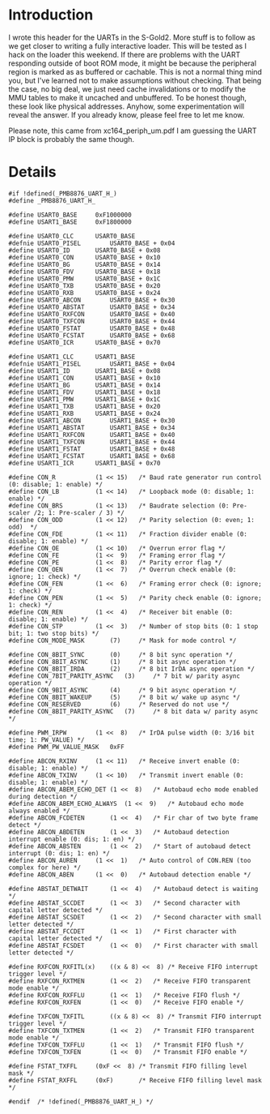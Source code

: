 # Introduction #

I wrote this header for the UARTs in the S-Gold2.  More stuff is to follow as we get closer to writing a fully interactive loader.  This will be tested as I hack on the loader this weekend.  If there are problems with the UART responding outside of boot ROM mode, it might be because the peripheral region is marked as as buffered or cachable.  This is not a normal thing mind you, but I've learned not to make assumptions without checking.  That being the case, no big deal, we just need cache invalidations or to modify the MMU tables to make it uncached and unbuffered.  To be honest though, these look like physical addresses.  Anyhow, some experimentation will reveal the answer.  If you already know, please feel free to let me know.

Please note, this came from xc164\_periph\_um.pdf  I am guessing the UART IP block is probably the same though.

# Details #

```
#if !defined(_PMB8876_UART_H_)
#define _PMB8876_UART_H_

#define USART0_BASE		0xF1000000
#define USART1_BASE		0xF1800000

#define USART0_CLC		USART0_BASE
#defnie USART0_PISEL		USART0_BASE + 0x04
#define USART0_ID		USART0_BASE + 0x08
#define USART0_CON		USART0_BASE + 0x10
#define USART0_BG		USART0_BASE + 0x14
#define USART0_FDV		USART0_BASE + 0x18
#define USART0_PMW		USART0_BASE + 0x1C
#define USART0_TXB		USART0_BASE + 0x20
#define USART0_RXB		USART0_BASE + 0x24
#define USART0_ABCON		USART0_BASE + 0x30
#define USART0_ABSTAT		USART0_BASE + 0x34
#define USART0_RXFCON		USART0_BASE + 0x40
#define USART0_TXFCON		USART0_BASE + 0x44
#define USART0_FSTAT		USART0_BASE + 0x48
#define USART0_FCSTAT		USART0_BASE + 0x68
#define	USART0_ICR		USART0_BASE + 0x70

#define USART1_CLC		USART1_BASE
#defnie USART1_PISEL		USART1_BASE + 0x04
#define USART1_ID		USART1_BASE + 0x08
#define USART1_CON		USART1_BASE + 0x10
#define USART1_BG		USART1_BASE + 0x14
#define USART1_FDV		USART1_BASE + 0x18
#define USART1_PMW		USART1_BASE + 0x1C
#define USART1_TXB		USART1_BASE + 0x20
#define USART1_RXB		USART1_BASE + 0x24
#define USART1_ABCON		USART1_BASE + 0x30
#define USART1_ABSTAT		USART1_BASE + 0x34
#define USART1_RXFCON		USART1_BASE + 0x40
#define USART1_TXFCON		USART1_BASE + 0x44
#define USART1_FSTAT		USART1_BASE + 0x48
#define USART1_FCSTAT		USART1_BASE + 0x68
#define	USART1_ICR		USART1_BASE + 0x70

#define	CON_R			(1 << 15)	/* Baud rate generator run control (0: disable; 1: enable) */
#define CON_LB			(1 << 14)	/* Loopback mode (0: disable; 1: enable) */
#define CON_BRS			(1 << 13)	/* Baudrate selection (0: Pre-scaler /2; 1: Pre-scaler / 3) */
#define CON_ODD			(1 << 12)	/* Parity selection (0: even; 1: odd)  */
#define	CON_FDE			(1 << 11)	/* Fraction divider enable (0: disable; 1: enable) */
#define CON_OE			(1 << 10)	/* Overrun error flag */
#define CON_FE			(1 <<  9)	/* Framing error flag */
#define CON_PE			(1 <<  8)	/* Parity error flag */
#define CON_OEN			(1 <<  7)	/* Overrun check enable (0: ignore; 1: check) */
#define CON_FEN			(1 <<  6)	/* Framing error check (0: ignore; 1: check) */
#define CON_PEN			(1 <<  5)	/* Parity check enable (0: ignore; 1: check) */
#define CON_REN			(1 <<  4)	/* Receiver bit enable (0: disable; 1: enable) */
#define CON_STP			(1 <<  3)	/* Number of stop bits (0: 1 stop bit; 1: two stop bits) */
#define CON_MODE_MASK		(7)		/* Mask for mode control */

#define CON_8BIT_SYNC		(0)		/* 8 bit sync operation */
#define CON_8BIT_ASYNC		(1)		/* 8 bit async operation */
#define CON_8BIT_IRDA		(2)		/* 8 bit IrDA async operation */
#define CON_7BIT_PARITY_ASYNC	(3)		/* 7 bit w/ parity async operation */
#define CON_9BIT_ASYNC		(4)		/* 9 bit async operation */
#define CON_8BIT_WAKEUP		(5)		/* 8 bit w/ wake up async */
#define CON_RESERVED		(6)		/* Reserved do not use */
#define CON_8BIT_PARITY_ASYNC	(7)		/* 8 bit data w/ parity async */

#define PWM_IRPW		(1 <<  8)	/* IrDA pulse width (0: 3/16 bit time; 1: PW_VALUE) */
#define PWM_PW_VALUE_MASK	0xFF

#define ABCON_RXINV		(1 << 11)	/* Receive invert enable (0: disable; 1: enable) */
#define ABCON_TXINV		(1 << 10)	/* Transmit invert enable (0: disable; 1: enable) */
#define ABCON_ABEM_ECHO_DET	(1 <<  8)	/* Autobaud echo mode enabled during detection */
#define ABCON_ABEM_ECHO_ALWAYS	(1 <<  9)	/* Autobaud echo mode always enabled */
#define ABCON_FCDETEN		(1 <<  4)	/* Fir char of two byte frame detect */
#define ABCON_ABDETEN		(1 <<  3)	/* Autobaud detection interrupt enable (0: dis; 1: en) */
#define ABCON_ABSTEN		(1 <<  2)	/* Start of autobaud detect interrupt (0: dis; 1: en) */
#define ABCON_AUREN		(1 <<  1)	/* Auto control of CON.REN (too complex for here) */
#define ABCON_ABEN		(1 <<  0)	/* Autobaud detection enable */

#define ABSTAT_DETWAIT		(1 <<  4)	/* Autobaud detect is waiting */
#define ABSTAT_SCCDET		(1 <<  3)	/* Second character with capital letter detected */
#define ABSTAT_SCSDET		(1 <<  2)	/* Second character with small letter detected */
#define ABSTAT_FCCDET		(1 <<  1)	/* First character with capital letter detected */
#define ABSTAT_FCSDET		(1 <<  0)	/* First character with small letter detected */

#define RXFCON_RXFITL(x)	((x & 8) <<  8)	/* Receive FIFO interrupt trigger level */
#define RXFCON_RXTMEN		(1 <<  2)	/* Receive FIFO transparent mode enable */
#define RXFCON_RXFFLU		(1 <<  1)	/* Receive FIFO flush */
#define RXFCON_RXFEN		(1 <<  0)	/* Receive FIFO enable */

#define TXFCON_TXFITL		((x & 8) <<  8)	/* Transmit FIFO interrupt trigger level */
#define TXFCON_TXTMEN		(1 <<  2)	/* Transmit FIFO transparent mode enable */
#define TXFCON_TXFFLU		(1 <<  1)	/* Transmit FIFO flush */
#define TXFCON_TXFEN		(1 <<  0)	/* Transmit FIFO enable */

#define FSTAT_TXFFL		(0xF <<  8)	/* Transmit FIFO filling level mask */
#define FSTAT_RXFFL		(0xF)		/* Receive FIFO filling level mask */

#endif	/* !defined(_PMB8876_UART_H_) */
```